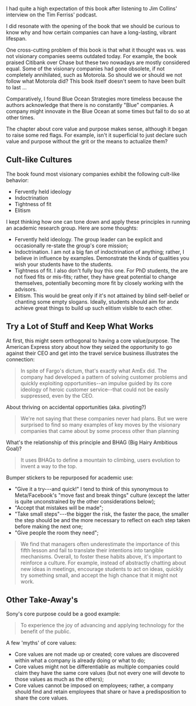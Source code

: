 <!-- 2023-built-to-last -->

I had quite a high expectation of this book after listening to Jim Collins' interview on the Tim Ferriss' podcast.

I did resonate with the opening of the book that we should be curious to know why and how certain companies can have a long-lasting, vibrant lifespan.

One cross-cutting problem of this book is that what it thought was vs. was not visionary companies seems outdated today. For example, the book praised Citibank over Chase but these two nowadays are mostly considered equal. Some of the visionary companies had gone obsolete, if not completely annihilated, such as Motorola. So should we or should we not follow what Motorola did? This book itself doesn't seem to have been built to last ...

Comparatively, I found Blue Ocean Strategies more timeless because the authors acknowledge that there is no constantly "Blue" companies. A company might innovate in the Blue Ocean at some times but fail to do so at other times.

The chapter about core value and purpose makes sense, although it began to raise some red flags. For example, isn't it superficial to just declare such value and purpose without the grit or the means to actualize them?

## Cult-like Cultures
The book found most visionary companies exhibit the following cult-like behavior:
- Fervently held ideology
- Indoctrination
- Tightness of fit
- Elitism

I kept thinking how one can tone down and apply these principles in running an academic research group. Here are some thoughts:
- Fervently held ideology. The group leader can be explicit and occasionally re-state the group's core mission;
- Indoctrination. I am not a big fan of indoctrination of anything; rather, I believe in influence by examples. Demonstrate the kinds of qualities you wish your students have to the students.
- Tightness of fit. I also don't fully buy this one. For PhD students, the are not fixed fits or mis-fits; rather, they have great potential to change themselves, potentially becoming more fit by closely working with the advisors.
- Elitism. This would be great only if it's not attained by blind self-belief or chanting some empty slogans. Ideally, students should aim for andx achieve great things to build up such elitism visible to each other.

## Try a Lot of Stuff and Keep What Works

At first, this might seem orthogonal to having a core value/purpose. The American Express story about how they seized the opportunity to go against their CEO and get into the travel service business illustrates the connection:

> In spite of Fargo's dictum, that's exactly what AmEx did. The company had developed a pattern of solving customer problems and quickly exploiting opportunities--an impulse guided by its core ideology of heroic customer service--that could not be easily suppressed, even by the CEO.

About thriving on accidental opportunities (aka. pivoting?)
> We're not saying that these companies never had plans. But we were surprised to find so many examples of key moves by the visionary companies that came about by some process other than planning

What's the relationship of this principle and BHAG (Big Hairy Ambitious Goal)?
> It uses BHAGs to define a mountain to climbing, users evolution to invent   a way to the top.

Bumper stickers to be repurposed for academic use:

- "Give it a try---and quick!" I tend to think of this synonymous to Meta/Facebook's "move fast and break things" culture (except the latter is quite unconstrained by the other considerations below);
- "Accept that mistakes will be made";
- "Take small steps"---the bigger the risk, the faster the pace, the smaller the step should be and the more necessary to reflect on each step taken before making the next one;
- "Give people the room they need";

> We find that managers often underestimate the importance of this fifth lesson and fail to translate their intentions into tangible mechanisms.
Overall, to foster these habits above, it's important to reinforce a culture. For example, instead of abstractly chatting about new ideas in meetings, encourage students to act on ideas, quickly try something small, and accept the high chance that it might not work.

## Other Take-Away's

Sony's core purpose could be a good example:
> To experience the joy of advancing and applying technology for the benefit of the public.

A few 'myths' of core values:
- Core values are not made up or created; core values are discovered within what a company is already doing or what to do;
- Core values might not be differentiable as multiple companies could claim they have the same core values (but not every one will devote to those values as much as the others);
- Core values cannot be imposed on employees; rather, a company should find and retain employees that share or have a predisposition to share the core values.